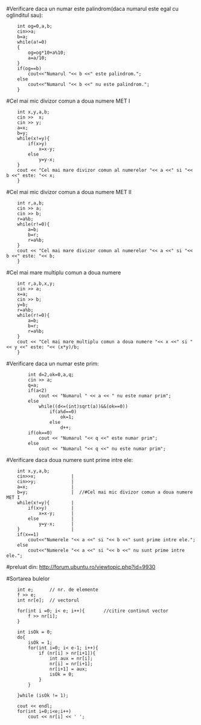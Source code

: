 #Verificare daca un numar este palindrom(daca numarul este egal cu oglinditul sau):
	
	
		int og=0,a,b;
		cin>>a;
		b=a;
		while(a!=0)
		{
			og=og*10+a%10;
			a=a/10;
		}
		if(og==b)
			cout<<"Numarul "<< b <<" este palindrom.";
		else
			cout<<"Numarul "<< b <<" nu este palindrom.";
		}


#Cel mai mic divizor comun a doua numere MET I
		
		
		int x,y,a,b;
		cin >>  x;
		cin >> y;
		a=x;
		b=y;
		while(x!=y){
			if(x>y)
				x=x-y;
			else
				y=y-x;
		}
		cout << "Cel mai mare divizor comun al numerelor "<< a <<" si "<< b <<" este: "<< x;
		}
#Cel mai mic divizor comun a doua numere MET II


		int r,a,b;
		cin >> a;
		cin >> b;
		r=a%b;
		while(r!=0){
			a=b;
			b=r;
			r=a%b;
		}
		cout << "Cel mai mare divizor comun al numerelor "<< a <<" si "<< b <<" este: "<< b;
		}

#Cel mai mare multiplu comun a doua numere


		int r,a,b,x,y;
		cin >> a;
		x=a;
		cin >> b;
		y=b;
		r=a%b;
		while(r!=0){
			a=b;
			b=r;
			r=a%b;
		}
		cout << "Cel mai mare multiplu comun a doua numere "<< x <<" si "<< y <<" este: "<< (x*y)/b;
		}

#Verificare daca un numar este prim:
		
		
			int d=2,ok=0,a,q;
			cin >> a;
			q=a;
			if(a<2)
				cout << "Numarul " << a << " nu este numar prim";
			else
				while((d<=(int)sqrt(a))&&(ok==0))
					if(a%d==0)
			   			ok=1;
			  		else
			   			d++;
			if(ok==0)
				cout << "Numarul "<< q <<" este numar prim";
			else
				cout << "Numarul "<< q <<" nu este numar prim";

#Verificare daca doua numere sunt prime intre ele:


		int x,y,a,b;
		cin>>x;				|
		cin>>y;				|			
		a=x;				|	
		b=y;				|  //#Cel mai mic divizor comun a doua numere MET I
		while(x!=y){		|
			if(x>y)			|
				x=x-y;		|	
			else 			|
				y=y-x;		|
		}					|
		if(x==1)
			cout<<"Numerele "<< a <<" si "<< b <<" sunt prime intre ele.";
		else
			cout<<"Numerele "<< a <<" si "<< b <<" nu sunt prime intre ele.";



#preluat din: http://forum.ubuntu.ro/viewtopic.php?id=9930


#Sortarea bulelor

		int e;		// nr. de elemente
		f >> e;
		int nr[e];	// vectorul
									
		for(int i =0; i< e; i++){		//citire continut vector
			f >> nr[i];
		}
		
		int isOk = 0;
		do{
			isOk = 1;
			for(int i=0; i< e-1; i++){
				if (nr[i] > nr[i+1]){
					int aux = nr[i];
					nr[i] = nr[i+1];
					nr[i+1] = aux;
					isOk = 0;
				}
			}

		}while (isOk != 1);

	 	cout << endl;
	 	for(int i=0;i<e;i++)
	 		cout << nr[i] << ' ';
